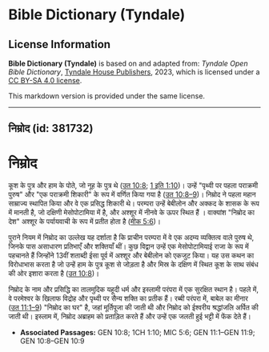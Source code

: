 # Bible Dictionary (Tyndale)

## License Information

**Bible Dictionary (Tyndale)** is based on and adapted from: _Tyndale Open Bible Dictionary_, [Tyndale House Publishers](https://tyndaleopenresources.com/), 2023, which is licensed under a [CC BY-SA 4.0 license](https://creativecommons.org/licenses/by-sa/4.0/legalcode.en).

This markdown version is provided under the same license.



--------------------------------

## निम्रोद (id: 381732)

निम्रोद
=======

कूश के पुत्र और हाम के पोते, जो नूह के पुत्र थे ([उत 10:8](https://ref.ly/Gen10:8); [1 इति 1:10](https://ref.ly/1Chr1:10))। उन्हें "पृथ्वी पर पहला पराक्रमी पुरुष" और "एक पराक्रमी शिकारी" के रूप में वर्णित किया गया है ([उत 10:8–9](https://ref.ly/Gen10:8-Gen10:9))। निम्रोद ने पहला महान साम्राज्य स्थापित किया और वे एक प्रसिद्ध शिकारी थे। परम्परा उन्हें बेबीलोन और अक्कद के शासक के रूप में मानती है, जो दक्षिणी मेसोपोटामिया में है, और अश्शूर में नीनवे के ऊपर स्थित हैं । वाक्यांश "निम्रोद का देश" अश्शूर के पर्यायवाची के रूप में प्रतीत होता है ([मीक 5:6](https://ref.ly/Mic5:6))।

पुराने नियम में निम्रोद का उल्लेख यह दर्शाता है कि प्राचीन परम्परा में वे एक अदम्य व्यक्तित्व वाले पुरुष थे, जिनके पास असाधारण प्रतिभाएँ और शक्तियाँ थीं। कुछ विद्वान उन्हें एक मेसोपोटामियाई राजा के रूप में पहचानते हैं जिन्होंने 13वीं शताब्दी ईसा पूर्व में अश्शूर और बेबीलोन को एकजुट किया। यह उस कथन का विरोधाभास करता है जो उन्हें हाम के पुत्र कूश से जोड़ता है और मिस्र के दक्षिण में स्थित कूश के साथ संबंध की ओर इशारा करता है ([उत 10:8](https://ref.ly/Gen10:8))।

निम्रोद के नाम और प्रसिद्धि का तालमुदिक यहूदी धर्म और इस्लामी परंपरा में एक सुरक्षित स्थान है। पहले में, वे परमेश्वर के खिलाफ विद्रोह और पृथ्वी पर सैन्य शक्ति का प्रतीक हैं। रब्बी परंपरा में, बाबेल का मीनार ([उत 11:1–9](https://ref.ly/Gen11:1-Gen11:9)) "निम्रोद का घर" है, जहां मूर्तिपूजा की जाती थी और निम्रोद को ईश्वरीय श्रद्धांजलि अर्पित की जाती थी। इस्लाम में, निम्रोद अब्राहम को प्रताड़ित करते हैं और उन्हें एक जलती हुई भट्टी में फेंक देते हैं।

* **Associated Passages:** GEN 10:8; 1CH 1:10; MIC 5:6; GEN 11:1–GEN 11:9; GEN 10:8–GEN 10:9

